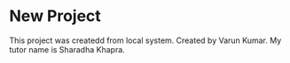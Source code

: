 # New Project
 
This project was createdd from local system.
Created by Varun Kumar.
My tutor name is Sharadha Khapra.